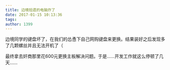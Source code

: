 ```yaml
---
title: 边境拾遗的电脑炸了
date: 2017-01-15 10:13:36
tags:
author: 1399
---
```


边境同学的键盘坏了，在我们的怂恿下自己网购键盘来更换。结果装好之后发现多了几颗螺丝并且无法开机了（

最终拿去奸商那里花600元更换主板解决问题。于是……开发工作就这么停顿了几天……